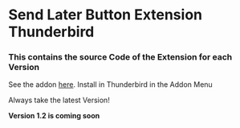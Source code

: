 # Send Later Button Extension Thunderbird

### This contains the source Code of the Extension for each Version

See the addon <a href="https://addons.thunderbird.net/de/thunderbird/addon/sp%C3%A4ter-senden-button">here</a>. Install in Thunderbird in the Addon Menu

Always take the latest Version!

<b>Version 1.2 is coming soon</b>
